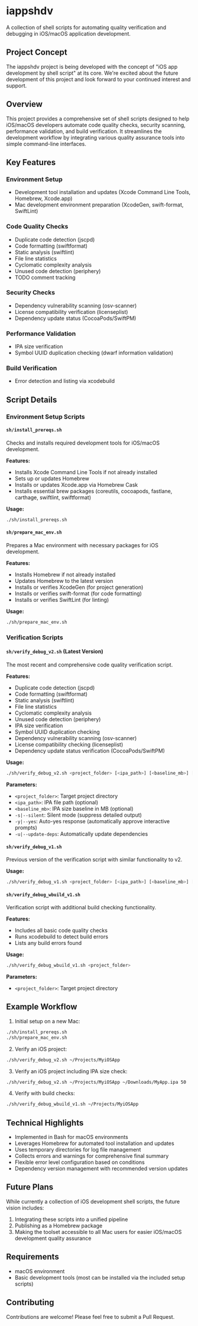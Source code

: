 # iappshdv 

A collection of shell scripts for automating quality verification and debugging in iOS/macOS application development.

## Project Concept

The iappshdv project is being developed with the concept of "iOS app development by shell script" at its core. We're excited about the future development of this project and look forward to your continued interest and support.

## Overview

This project provides a comprehensive set of shell scripts designed to help iOS/macOS developers automate code quality checks, security scanning, performance validation, and build verification. It streamlines the development workflow by integrating various quality assurance tools into simple command-line interfaces.

## Key Features

### Environment Setup
- Development tool installation and updates (Xcode Command Line Tools, Homebrew, Xcode.app)
- Mac development environment preparation (XcodeGen, swift-format, SwiftLint)

### Code Quality Checks
- Duplicate code detection (jscpd)
- Code formatting (swiftformat)
- Static analysis (swiftlint)
- File line statistics
- Cyclomatic complexity analysis
- Unused code detection (periphery)
- TODO comment tracking

### Security Checks
- Dependency vulnerability scanning (osv-scanner)
- License compatibility verification (licenseplist)
- Dependency update status (CocoaPods/SwiftPM)

### Performance Validation
- IPA size verification
- Symbol UUID duplication checking (dwarf information validation)

### Build Verification
- Error detection and listing via xcodebuild

## Script Details

### Environment Setup Scripts

#### `sh/install_prereqs.sh`
Checks and installs required development tools for iOS/macOS development.

**Features:**
- Installs Xcode Command Line Tools if not already installed
- Sets up or updates Homebrew
- Installs or updates Xcode.app via Homebrew Cask
- Installs essential brew packages (coreutils, cocoapods, fastlane, carthage, swiftlint, swiftformat)

**Usage:**
```bash
./sh/install_prereqs.sh
```

#### `sh/prepare_mac_env.sh`
Prepares a Mac environment with necessary packages for iOS development.

**Features:**
- Installs Homebrew if not already installed
- Updates Homebrew to the latest version
- Installs or verifies XcodeGen (for project generation)
- Installs or verifies swift-format (for code formatting)
- Installs or verifies SwiftLint (for linting)

**Usage:**
```bash
./sh/prepare_mac_env.sh
```

### Verification Scripts

#### `sh/verify_debug_v2.sh` (Latest Version)
The most recent and comprehensive code quality verification script.

**Features:**
- Duplicate code detection (jscpd)
- Code formatting (swiftformat)
- Static analysis (swiftlint)
- File line statistics
- Cyclomatic complexity analysis
- Unused code detection (periphery)
- IPA size verification
- Symbol UUID duplication checking
- Dependency vulnerability scanning (osv-scanner)
- License compatibility checking (licenseplist)
- Dependency update status verification (CocoaPods/SwiftPM)

**Usage:**
```bash
./sh/verify_debug_v2.sh <project_folder> [<ipa_path>] [<baseline_mb>] [-s|--silent] [-y|--yes] [-u|--update-deps]
```

**Parameters:**
- `<project_folder>`: Target project directory
- `<ipa_path>`: IPA file path (optional)
- `<baseline_mb>`: IPA size baseline in MB (optional)
- `-s|--silent`: Silent mode (suppress detailed output)
- `-y|--yes`: Auto-yes response (automatically approve interactive prompts)
- `-u|--update-deps`: Automatically update dependencies

#### `sh/verify_debug_v1.sh`
Previous version of the verification script with similar functionality to v2.

**Usage:**
```bash
./sh/verify_debug_v1.sh <project_folder> [<ipa_path>] [<baseline_mb>] [-s|--silent] [-y|--yes] [-u|--update-deps]
```

#### `sh/verify_debug_wbuild_v1.sh`
Verification script with additional build checking functionality.

**Features:**
- Includes all basic code quality checks
- Runs xcodebuild to detect build errors
- Lists any build errors found

**Usage:**
```bash
./sh/verify_debug_wbuild_v1.sh <project_folder>
```

**Parameters:**
- `<project_folder>`: Target project directory

## Example Workflow

1. Initial setup on a new Mac:
```bash
./sh/install_prereqs.sh
./sh/prepare_mac_env.sh
```

2. Verify an iOS project:
```bash
./sh/verify_debug_v2.sh ~/Projects/MyiOSApp
```

3. Verify an iOS project including IPA size check:
```bash
./sh/verify_debug_v2.sh ~/Projects/MyiOSApp ~/Downloads/MyApp.ipa 50
```

4. Verify with build checks:
```bash
./sh/verify_debug_wbuild_v1.sh ~/Projects/MyiOSApp
```

## Technical Highlights
- Implemented in Bash for macOS environments
- Leverages Homebrew for automated tool installation and updates
- Uses temporary directories for log file management
- Collects errors and warnings for comprehensive final summary
- Flexible error level configuration based on conditions
- Dependency version management with recommended version updates

## Future Plans

While currently a collection of iOS development shell scripts, the future vision includes:
1. Integrating these scripts into a unified pipeline
2. Publishing as a Homebrew package
3. Making the toolset accessible to all Mac users for easier iOS/macOS development quality assurance

## Requirements
- macOS environment
- Basic development tools (most can be installed via the included setup scripts)

## Contributing

Contributions are welcome! Please feel free to submit a Pull Request.

